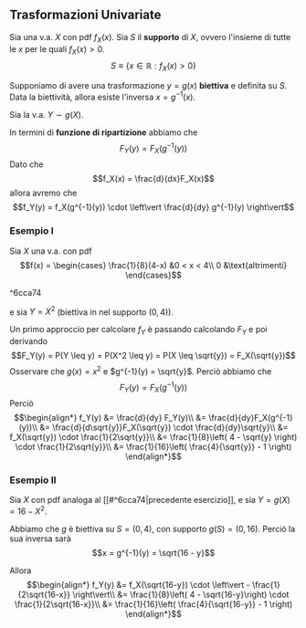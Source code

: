 ## Trasformazioni Univariate
Sia una v.a. $X$ con pdf $f_X(x)$.
Sia $S$ il **supporto** di $X$, ovvero l'insieme di tutte le $x$ per le quali $f_X(x) > 0$.
$$S \equiv \{x \in \mathbb{R} : f_X(x) > 0\}$$

Supponiamo di avere una trasformazione $y = g(x)$ **biettiva** e definita su $S$.
Data la biettività, allora esiste l'inversa $x = g^{-1}(x)$.


Sia la v.a. $Y \sim g(X)$.

In termini di **funzione di ripartizione** abbiamo che $$F_Y(y) = F_X(g^{-1}(y))$$
Dato che $$f_X(x) = \frac{d}{dx}F_X(x)$$ allora avremo che
$$f_Y(y) = f_X(g^{-1}(y)) \cdot \left\vert \frac{d}{dy} g^{-1}(y) \right\vert$$

### Esempio I 
Sia $X$ una v.a. con pdf
$$f(x) = \begin{cases}
\frac{1}{8}(4-x) &0 < x < 4\\
0 &\text{altrimenti}
\end{cases}$$

^6cca74

e sia $Y = X^2$ (biettiva in nel supporto $(0,4)$).

Un primo approccio per calcolare $f_Y$ è passando calcolando $F_Y$ e poi derivando
$$F_Y(y) = P(Y \leq y) = P(X^2 \leq y) = P(X \leq \sqrt{y}) = F_X(\sqrt{y})$$
Osservare che $g(x) = x^2$ e $g^{-1}(y) = \sqrt{y}$.
Perciò abbiamo che
$$F_Y(y) = F_X(g^{-1}(y))$$
Perciò
$$\begin{align*}
f_Y(y)
&= \frac{d}{dy} F_Y(y)\\
&= \frac{d}{dy}F_X(g^{-1}(y))\\
&= \frac{d}{d\sqrt{y}}F_X(\sqrt{y}) \cdot \frac{d}{dy}\sqrt{y}\\
&= f_X(\sqrt{y}) \cdot \frac{1}{2\sqrt{y}}\\
&= \frac{1}{8}\left( 4 - \sqrt{y} \right) \cdot \frac{1}{2\sqrt{y}}\\
&= \frac{1}{16}\left( \frac{4}{\sqrt{y}} - 1 \right)
\end{align*}$$

### Esempio II
Sia $X$ con pdf analoga al [[#^6cca74|precedente esercizio]], e sia $Y = g(X) = 16 - X^2$.

Abbiamo che $g$ è biettiva su $S = (0, 4)$, con supporto $g(S) = (0, 16)$.
Perciò la sua inversa sarà
$$x = g^{-1}(y) = \sqrt{16 - y}$$

Allora 
$$\begin{align*}
f_Y(y)
&= f_X(\sqrt{16-y}) \cdot \left\vert - \frac{1}{2\sqrt{16-x}} \right\vert\\
&= \frac{1}{8}\left( 4 - \sqrt{16-y}\right) \cdot \frac{1}{2\sqrt{16-x}}\\
&= \frac{1}{16}\left( \frac{4}{\sqrt{16-y}} - 1 \right)
\end{align*}$$
